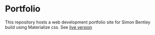 # Portfolio

This repository hosts a web development portfolio site for Simon Bentley build using Materialize css. See [live version](https://sbentley.me)

